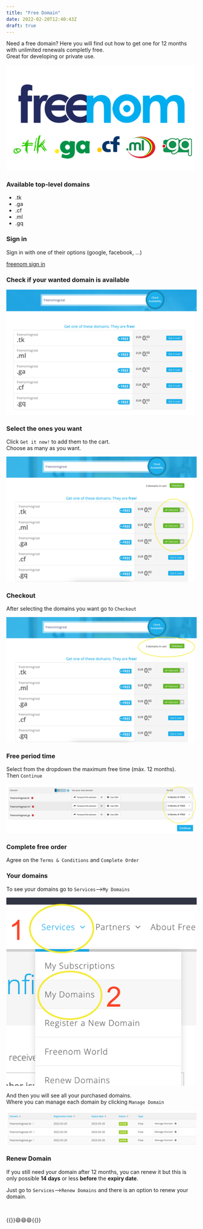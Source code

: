 ```yaml
---
title: "Free Domain"
date: 2022-02-20T12:40:43Z
draft: true
---
```


Need a free domain? Here you will find out how to get one for 12 months with unlimited renewals completly free.  
Great for developing or private use.

![Free domain (freenom)](/images/free-domain-freenom.png#center)

### Available top-level domains

* .tk
* .ga
* .cf
* .ml
* .gq

### Sign in

Sign in with one of their options (google, facebook, ...)

<a href="https://my.freenom.com/clientarea.php" target="_blank">freenom sign in</a>

### Check if your wanted domain is available

![Domain availability](/images/free-domain-domain-availability.png#center)

### Select the ones you want

Click ``Get it now!`` to add them to the cart.  
Choose as many as you want.

![Select domains](/images/free-domain-get-it-now.png#center)

### Checkout

After selecting the domains you want go to ``Checkout``

![Checkout](/images/free-domain-checkout.png#center)

### Free period time

Select from the dropdown the maximum free time (máx. 12 months).  
Then ``Continue``

![12-months-free](/images/free-domain-12-months-free.png#center)

### Complete free order

Agree on the ``Terms & Conditions`` and ``Complete Order``

### Your domains

To see your domains go to ``Services``-->``My Domains``

![Go to my domains](/images/free-domain-my-domains.png#center)

And then you will see all your purchased domains.  
Where you can manage each domain by clicking ``Manage Domain``

![My domains](/images/free-domain-my-domains2.png#center)

### Renew Domain

If you still need your domain after 12 months, you can renew it but this is only possible **14 days** or less **before** the **expiry date**.

Just go to ``Services``-->``Renew Domains`` and there is an option to renew your domain.

<br>

{{<endMessage>}}😄😄😄{{</endMessage>}}